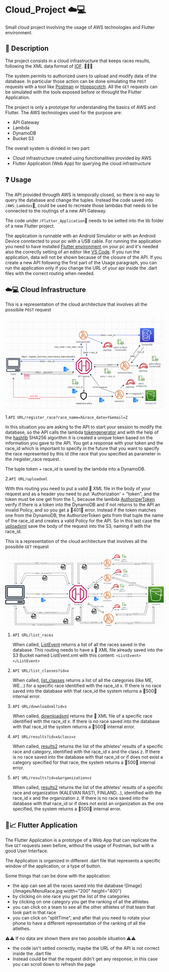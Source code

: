 # Cloud_Project ☁️💻
Small cloud project involving the usage of AWS technologies and Flutter environment.

## 📌 Description 
The project consists in a cloud infrastructure that keeps races results, following the XML data format of [IOF](https://orienteering.sport/iof/it/data-standard-3-0/). 🏃‍♂️🥇

The system permits to authorized users to upload and modify data of the database. In particular those action can be done simulating the `POST` requests with a tool like [Postman](https://www.postman.com/) or [Hoppscotch](https://hoppscotch.io/it/). All the `GET` requests can be simulated with the tools exposed before or throught the Flutter Application.

The project is only a prototype for understanding the basics of AWS and Flutter. The AWS technologies used for the purpose are:
- API Gateway
- Lambda
- DynamoDB
- Bucket S3

The overall system is divided in two part:
- Cloud infrastructure created using functionalities provided by AWS
- Flutter Application (Web App) for querying the cloud infrastructure

## ❓ Usage
The API provided througth AWS is temporally closed, so there is no way to query the database and change the tuples. Instead the code saved into `/AWS_Lambdas`📁, could be used to recreate those lambdas that needs to be connected to the routings of a new API Gateway.

The code under `/Flutter_Application`📁 needs to be setted into the lib folder of a new Flutter project.

The application is runnable with an Android Simulator or with an Android Device conntected to your pc with a USB cable.
For running the application you need to have installed [Flutter environment](https://docs.flutter.dev/get-started/install) on your pc and it's needed also the correctly setting of an editor like [VS Code](https://code.visualstudio.com/).
If you run the application, data will not be shown because of the closure of the API. If you create a new API following the first part of the Usage paragraph, you can run the application only if you change the URL of your api inside the .dart files with the correct routing when needed.

## ☁️💻 Cloud Infrastructure 
This is a representation of the cloud architecture that involves all the possibile `POST` request

![Image](/Images/CloudPOST.png)

1.`API URL/register_race?race_name=X&race_date=Y&email=Z` 

   In this situation you are asking to the API to start your session to modify the database, so the API calls the lambda [tokengenerator](/AWS_lambdas/tokengenerator.py) and with the help of the [hashlib](https://docs.python.org/3/library/hashlib.html) SHA256 algorithm it is created a unique token based on the information you gave to the API. You get a response with your token and the race_id which is important to specify in the future that you want to specify the race represented by this id (the race that you specified as parameter in the /register_race request.
   
   The tuple token + race_id is saved by the lambda into a DynamoDB.
   
2.`API URL/uploadxml` 
   
   With this routing you need to put a valid 📃 XML file in the body of your request and as a header you need to put 'Authorization' = "token", and the token must be one get from the 1., because the lambda [AuthorizerToken](/AWS_lambdas/AuthorizerToken.py) verify if there is a token into the DynamoDB and if not returns to the API an invalid Policy, and so you get a 🔴401🔴 error. Instead if the token matches one from the DynamoDB, the AuthorizerToken gets from that tuple the name of the race_id and creates a valid Policy for the API. So in this last case the [uploadxml](/AWS_lambdas/uploadxml.py) save the body of the request into the S3, naming if with the race_id.
   

This is a representation of the cloud architecture that involves all the possibile `GET` request

![Image](/Images/CloudGET.png)

1. `API URL/list_races`
   
   When called, [ListEvent](/AWS_lambdas/ListEvent.py) returns a list of all the races saved in the database. This routing needs to have a 📃 XML file already saved into the S3 Bucket named ListEvent.xml with this content:
   `<ListEvent> </ListEvent>`
   
2. `API URL/list_classes?id=x`

   When called, [list_classes](/AWS_lambdas/list_classes.py) returns a list of all the categories (like ME, WE...) for a specific race identified with the race_id x. If there is no race saved into the database with that race_id the system returns a 🔴500🔴 internal error.

3. `API URL/downloadxml?id=x`

   When called, [downloadxml](/AWS_lambdas/downloadxml.py) returns the 📃 XML file of a specific race identified with the race_id x. If there is no race saved into the database with that race_id the system returns a 🔴500🔴 internal error.

4. `API URL/results?id=x&class=z`

   When called, [results2](/AWS_lambdas/results2.py) returns the list of the athletes' results of a specific race and category, identified with the race_id x and the class z. If there is no race saved into the database with that race_id or if does not exist a category specified for that race, the system returns a 🔴500🔴 internal error.

4. `API URL/results?id=x&organization=z`

   When called, [results2](/AWS_lambdas/results2.py) returns the list of the athletes' results of a specific race and organization (KALEVAN RASTI, FINLAND...), identified with the race_id x and the organization z. If there is no race saved into the database with that race_id or if does not exist an organization as the one specified, the system returns a 🔴500🔴 internal error.

## 📱📈 Flutter Application 
The Flutter Application is a prototype of a Web App that can replicate the five `GET` requests seen before, without the usage of Postman, but with a good User Interface.

The Application is organized in different .dart file that represents a specific window of the application, or a type of button. 

Some things that can be done with the application:
- the app can see all the races saved into the database ![Image](/Images/MenuRace.jpg width="200" height="400")
- by clicking on one race you get the list of the categories
- by clicking on one category you get the ranking of all the athletes
- you can click on a team to see all the other athletes of that team that took part in that race
- you can click on "splitTime", and after that you need to rotate your phone to have a different representation of the ranking of all the atlethes.

⚠️⚠️ If no data are shown there are two possibile situation ⚠️⚠️
- the code isn't setted correctly, maybe the URL of the API is not correct inside the .dart file
- Instead could be that the request didn't get any response; in this case you can scroll down to refresh the page

